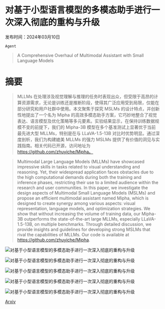 # 对基于小型语言模型的多模态助手进行一次深入彻底的重构与升级

发布时间：2024年03月10日

`Agent`

> A Comprehensive Overhaul of Multimodal Assistant with Small Language Models

# 摘要

> MLLMs 在处理涉及视觉理解与推理的任务时表现出众，但受限于高昂的计算资源需求，无论是训练还是推断阶段，使得其广泛应用受到局限，仅能在部分研究和用户社群中使用。本文聚焦于探究 MSLMs 的设计特点，并创新性地提出了一个名为 Mipha 的高效多模态助手方案，它巧妙地整合了视觉表达、语言模型及优化策略等多元要素。实验结果显示，在保持训练数据规模不变的前提下，我们的 Mipha-3B 模型在多个基准测试上显著优于当前最先进大型 MLLMs，特别是在与 LLaVA-1.5-13B 对比时优势明显。通过深度剖析，我们为构建媲美 MLLMs 的强力 MSLMs 提供了有价值的洞见与实践指南。相关代码已开源，访问地址为 https://github.com/zhuyiche/Mipha。

> Multimodal Large Language Models (MLLMs) have showcased impressive skills in tasks related to visual understanding and reasoning. Yet, their widespread application faces obstacles due to the high computational demands during both the training and inference phases, restricting their use to a limited audience within the research and user communities. In this paper, we investigate the design aspects of Multimodal Small Language Models (MSLMs) and propose an efficient multimodal assistant named Mipha, which is designed to create synergy among various aspects: visual representation, language models, and optimization strategies. We show that without increasing the volume of training data, our Mipha-3B outperforms the state-of-the-art large MLLMs, especially LLaVA-1.5-13B, on multiple benchmarks. Through detailed discussion, we provide insights and guidelines for developing strong MSLMs that rival the capabilities of MLLMs. Our code is available at https://github.com/zhuyiche/Mipha.

![对基于小型语言模型的多模态助手进行一次深入彻底的重构与升级](../../../paper_images/2403.06199/x1.png)

![对基于小型语言模型的多模态助手进行一次深入彻底的重构与升级](../../../paper_images/2403.06199/x2.png)

![对基于小型语言模型的多模态助手进行一次深入彻底的重构与升级](../../../paper_images/2403.06199/x3.png)

![对基于小型语言模型的多模态助手进行一次深入彻底的重构与升级](../../../paper_images/2403.06199/x4.png)

![对基于小型语言模型的多模态助手进行一次深入彻底的重构与升级](../../../paper_images/2403.06199/x5.png)

[Arxiv](https://arxiv.org/abs/2403.06199)